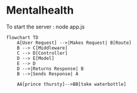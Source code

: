 # Mentalhealth

To start the server :  node app.js
```mermaid
flowchart TD
    A[User Request] -->|Makes Request| B[Route]
    B --> C[Middleware]
    C --> D[Controller]
    D --> E[Model]
    E --> D
    D -->|Returns Response| B
    B -->|Sends Response| A

    AA[prince thursty]-->BB[take waterbottle]